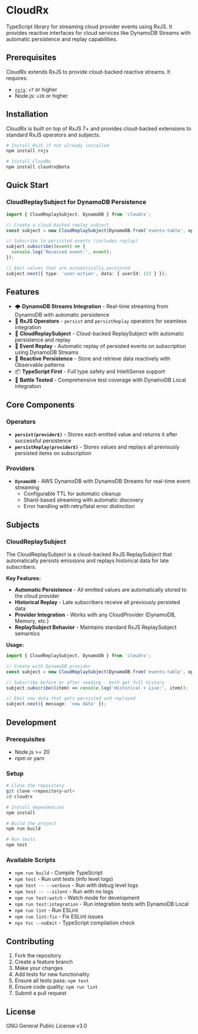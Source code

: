# CloudRx

TypeScript library for streaming cloud provider events using RxJS. It provides reactive interfaces for cloud services like DynamoDB Streams with automatic persistence and replay capabilities.

## Prerequisites

CloudRx extends RxJS to provide cloud-backed reactive streams. It requires:

- [`rxjs`](https://www.npmjs.com/package/rxjs): `v7` or higher
- Node.js: `v20` or higher

## Installation

CloudRx is built on top of RxJS 7+ and provides cloud-backed extensions to standard RxJS operators and subjects.

```bash
# Install RxJS if not already installed
npm install rxjs

# Install CloudRx
npm install cloudrx@beta
```

## Quick Start

### CloudReplaySubject for DynamoDB Persistence

```typescript
import { CloudReplaySubject, DynamoDB } from 'cloudrx';

// Create a cloud-backed replay subject
const subject = new CloudReplaySubject(DynamoDB.from('events-table', options));

// Subscribe to persisted events (includes replay)
subject.subscribe((event) => {
  console.log('Received event:', event);
});

// Emit values that are automatically persisted
subject.next({ type: 'user-action', data: { userId: 123 } });
```

## Features

- 🌩️ **DynamoDB Streams Integration** - Real-time streaming from DynamoDB with automatic persistence
- 🔄 **RxJS Operators** - `persist` and `persistReplay` operators for seamless integration
- 📡 **CloudReplaySubject** - Cloud-backed ReplaySubject with automatic persistence and replay
- 🎯 **Event Replay** - Automatic replay of persisted events on subscription using DynamoDB Streams
- 🚀 **Reactive Persistence** - Store and retrieve data reactively with Observable patterns
- 📦 **TypeScript First** - Full type safety and IntelliSense support
- 🧪 **Battle Tested** - Comprehensive test coverage with DynamoDB Local integration

## Core Components

### Operators

- **`persist(provider$)`** - Stores each emitted value and returns it after successful persistence
- **`persistReplay(provider$)`** - Stores values and replays all previously persisted items on subscription

### Providers

- **`DynamoDB`** - AWS DynamoDB with DynamoDB Streams for real-time event streaming
  - Configurable TTL for automatic cleanup
  - Shard-based streaming with automatic discovery
  - Error handling with retry/fatal error distinction

## Subjects

### CloudReplaySubject

The CloudReplaySubject is a cloud-backed RxJS ReplaySubject that automatically persists emissions and replays historical data for late subscribers.

**Key Features:**

- **Automatic Persistence** - All emitted values are automatically stored to the cloud provider
- **Historical Replay** - Late subscribers receive all previously persisted data
- **Provider Integration** - Works with any CloudProvider (DynamoDB, Memory, etc.)
- **ReplaySubject Behavior** - Maintains standard RxJS ReplaySubject semantics

**Usage:**

```typescript
import { CloudReplaySubject, DynamoDB } from 'cloudrx';

// Create with DynamoDB provider
const subject = new CloudReplaySubject(DynamoDB.from('events-table', options));

// Subscribe before or after seeding - both get full history
subject.subscribe((item) => console.log('Historical + Live:', item));

// Emit new data that gets persisted and replayed
subject.next({ message: 'new data' });
```

## Development

### Prerequisites

- Node.js >= 20
- npm or yarn

### Setup

```bash
# Clone the repository
git clone <repository-url>
cd cloudrx

# Install dependencies
npm install

# Build the project
npm run build

# Run tests
npm test
```

### Available Scripts

- `npm run build` - Compile TypeScript
- `npm test` - Run unit tests (info level logs)
- `npm test -- --verbose` - Run with debug level logs
- `npm test -- --silent` - Run with no logs
- `npm run test:watch` - Watch mode for development
- `npm run test:integration` - Run integration tests with DynamoDB Local
- `npm run lint` - Run ESLint
- `npm run lint:fix` - Fix ESLint issues
- `npx tsc --noEmit` - TypeScript compilation check

## Contributing

1. Fork the repository
2. Create a feature branch
3. Make your changes
4. Add tests for new functionality
5. Ensure all tests pass: `npm test`
6. Ensure code quality: `npm run lint`
7. Submit a pull request

## License

GNU General Public License v3.0
